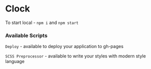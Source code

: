 # Clock

To start local - `npm i` and `npm start`

### Available Scripts

`Deploy` - available to deploy your application to gh-pages

`SCSS Preprocessor` - available to write your styles with modern style language
